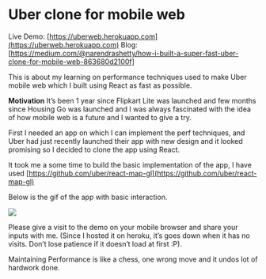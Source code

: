 # Uber clone for mobile web

Live Demo: [https://uberweb.herokuapp.com](https://uberweb.herokuapp.com)
Blog: [https://medium.com/@narendrashetty/how-i-built-a-super-fast-uber-clone-for-mobile-web-863680d2100f]

This is about my learning on performance techniques used to make Uber
mobile web which I built using React as fast as possible.

**Motivation**
It’s been 1 year since Flipkart Lite was launched and few months
since Housing Go was launched and I was always fascinated with the idea of how
mobile web is a future and I wanted to give a try.

First I needed an app on which I can implement the perf techniques, and Uber had
just recently launched their app with new design and it looked promising so I
decided to clone the app using React.

It took me a some time to build the basic implementation of the app, I have used
[https://github.com/uber/react-map-gl](https://github.com/uber/react-map-gl)

Below is the gif of the app with basic interaction.

![](https://media.giphy.com/media/l0MYzFypHGzNGB7MI/source.gif)

Please give a visit to the demo on your mobile browser and share your inputs with me. (Since I hosted it on heroku, it’s goes down when it has no visits. Don’t lose patience if it doesn’t load at first :P).

Maintaining Performance is like a chess, one wrong move and it undos lot of hardwork done.
